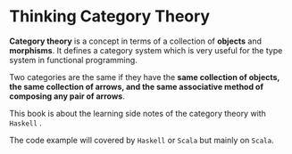 # Thinking Category Theory

**Category theory** is a concept in terms of a collection of **objects** and **morphisms**. It defines a category system which is very useful for the type system in functional programming.

Two categories are the same if they have the **same collection of objects, the same collection of arrows, and the same associative method of composing any pair of arrows**.

This book is about the learning side notes of the category theory with `Haskell` .


The code example will covered by `Haskell` or `Scala` but mainly on `Scala`.

